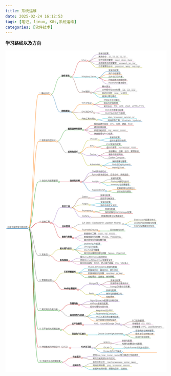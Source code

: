 ```yaml
---
title: 系统运维
date: 2025-02-24 16:12:53
tags: [笔记, linux, K8s,系统运维]
categories: [软件技术]
---
```


**学习路线以及方向**



![](../images/OperationsAndMaintenanceEngineer/1.png)

